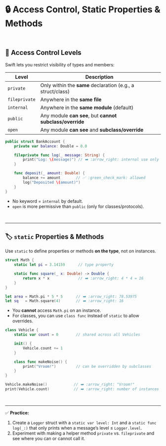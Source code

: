 # 🔒 Access Control, Static Properties & Methods  
<br/>

## 🚧 Access Control Levels

Swift lets you restrict visibility of types and members:

| Level      | Description                                                |
|------------|------------------------------------------------------------|
| `private`  | Only within the **same** declaration (e.g., a struct/class) |
| `fileprivate` | Anywhere in the **same file**                             |
| `internal` | Anywhere in the **same module** (default)                  |
| `public`   | Any module **can see**, but **cannot subclass/override**   |
| `open`     | Any module **can see** and **subclass/override**           |

```swift
public struct BankAccount {
    private var balance: Double = 0.0

    fileprivate func log(_ message: String) {
        print("Log: \(message)") // ➡️ :arrow_right: internal use only
    }

    func deposit(_ amount: Double) {
        balance += amount       // ✅ :green_check_mark: allowed
        log("Deposited \(amount)")
    }
}
```

- No keyword = `internal` by default.  
- `open` is more permissive than `public` (only for classes/protocols).

<br/>

---

## 🏷️ `static` Properties & Methods

Use `static` to define properties or methods **on the type**, not on instances.

```swift
struct Math {
    static let pi = 3.14159      // type property

    static func square(_ x: Double) -> Double {
        return x * x             // ➡️ :arrow_right: 4 * 4 = 16
    }
}

let area = Math.pi * 5 * 5      // ➡️ :arrow_right: 78.53975
let sq   = Math.square(4)       // ➡️ :arrow_right: 16
```

- You **cannot** access `Math.pi` on an instance.  
- For classes, you can use `class func` instead of `static` to allow overrides.

```swift
class Vehicle {
    static var count = 0        // shared across all Vehicles

    init() {
        Vehicle.count += 1
    }

    class func makeNoise() {
        print("Vroom!")         // can be overridden by subclasses
    }
}

Vehicle.makeNoise()            // ➡️ :arrow_right: "Vroom!"
print(Vehicle.count)           // ➡️ :arrow_right: number of instances
```

<br/>

---

✅ **Practice:**  
1. Create a `Logger` struct with a `static var level: Int` and a `static func log(_:)` that only prints when a message’s level ≤ `Logger.level`.  
2. Experiment with making a helper method `private` vs. `fileprivate` and see where you can or cannot call it.  

